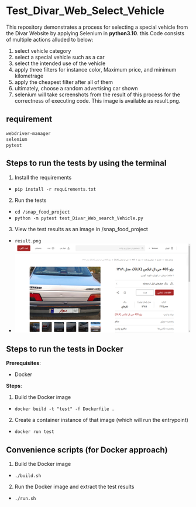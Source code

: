 # Test_Divar_Web_Select_Vehicle

This repository demonstrates a process for selecting a special vehicle from the Divar Website by applying Selenium in **python3.10**.
this Code consists of multiple actions alluded to below:
1) select vehicle category
2) select a special vehicle such as a car
3) select the intended use of the vehicle
4) apply three filters for instance color, Maximum price, and minimum kilometrage
5) apply the cheapest filter after all of them
6) ultimately, choose a random advertising car shown
7) selenium will take screenshots from the result of this process for the correctness of executing code. This image is available as result.png.

## requirement
    webdriver-manager
    selenium 
    pytest
    
## Steps to run the tests by using the terminal 

1) Install the requirements
- `pip install -r requirements.txt`
2) Run the tests
- `cd /snap_food_project`
- `python -m pytest test_Divar_Web_search_Vehicle.py`
3) View the test results as an image in /snap_food_project
- `result.png`
-    ![Image Alt Text](result.png)

## Steps to run the tests in Docker

**Prerequisites**:

- Docker

**Steps**:

1) Build the Docker image
- `docker build -t "test" -f Dockerfile .`
2) Create a container instance of that image (which will run the entrypoint)
- `docker run test`

## Convenience scripts (for Docker approach)

1) Build the Docker image
- `./build.sh`
2) Run the Docker image and extract the test results
- `./run.sh`
